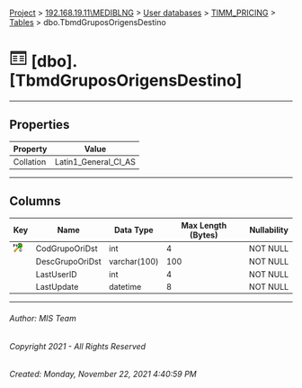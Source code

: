 #### 

[Project](../../../../index.md) > [192.168.19.11\\MEDIBLNG](../../../index.md) > [User databases](../../index.md) > [TIMM_PRICING](../index.md) > [Tables](Tables.md) > dbo.TbmdGruposOrigensDestino

# ![Tables](../../../../Images/Table32.png) [dbo].[TbmdGruposOrigensDestino]

---

## <a name="#properties"></a>Properties

| Property | Value |
|---|---|
| Collation | Latin1_General_CI_AS |


---

## <a name="#columns"></a>Columns

| Key | Name | Data Type | Max Length (Bytes) | Nullability |
|---|---|---|---|---|
| [![Cluster Primary Key PK_TbmdGruposOrigensDestino: CodGrupoOriDst](../../../../Images/pkcluster.png)](#indexes) | CodGrupoOriDst | int | 4 | NOT NULL |
|  | DescGrupoOriDst | varchar(100) | 100 | NOT NULL |
|  | LastUserID | int | 4 | NOT NULL |
|  | LastUpdate | datetime | 8 | NOT NULL |


---

###### Author:  MIS Team

###### Copyright 2021 - All Rights Reserved

###### Created: Monday, November 22, 2021 4:40:59 PM

